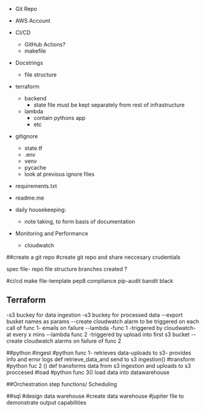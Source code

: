 - Git Repo

- AWS Account
- CI/CD
	- GitHub Actions?
	 - makefile
- Docstrings
	- file structure
- terraform
	- backend
		- state file must be kept separately from rest of infrastructure
	- lambda
		- contain pythons app
		- etc
- gitignore
	- state.tf
	- .env
	- venv
	- pycache
	- look at previous ignore files
- requirements.txt
- readme.me
- daily housekeeping:
	- note taking, to form basis of documentation
- Monitoring and Performance
	- cloudwatch


##create a git repo
#create git repo and share neccesary crudentials

spec file-
repo file structure
branches created ?


#ci/cd
make file-template
pep8 compliance
pip-audit
bandit
black

## Terraform
-s3 buckey for data ingestion
-s3 buckey for processed data
--export busket names as params
--create cloudwatch alarm to be triggered on each call of func 1- emails on failure
--lambda -func 1 -triggered by cloudwatch-at every x mins
--lambda func 2 -triggered by upload into first s3 bucket
--create cloudwatch alarms on failure of func 2


##python
#ingest
#python func 1- retrieves data-uploads to s3-  provides info and error logs
def retrieve_data_and send to s3 ingestion()
#transform
#python fuc 2 () 
def transforms data from s3 ingestion and uploads to s3 proccesed
#load
#python func 3()
load data into datawarehouse


##Orchestration
step functions/ Scheduling 

##sql
#design data warehouse 
#create data warehouse
#jupiter file to demonstrate output capabilities


